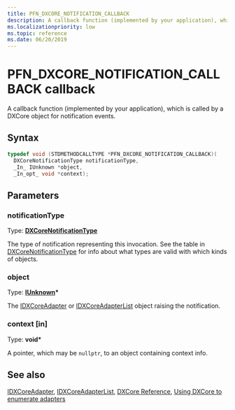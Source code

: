 ```yaml
---
title: PFN_DXCORE_NOTIFICATION_CALLBACK
description: A callback function (implemented by your application), which is called by a DXCore object for notification events.
ms.localizationpriority: low
ms.topic: reference
ms.date: 06/20/2019
---
```


# PFN_DXCORE_NOTIFICATION_CALLBACK callback

A callback function (implemented by your application), which is called by a DXCore object for notification events.

## Syntax

```cpp
typedef void (STDMETHODCALLTYPE *PFN_DXCORE_NOTIFICATION_CALLBACK)(
  DXCoreNotificationType notificationType,
  _In_ IUnknown *object,
  _In_opt_ void *context);
```

## Parameters

### notificationType

Type: **[DXCoreNotificationType](./ne-dxcore_interface-dxcorenotificationtype.md)**

The type of notification representing this invocation. See the table in [DXCoreNotificationType](./ne-dxcore_interface-dxcorenotificationtype.md) for info about what types are valid with which kinds of objects.

### object

Type: **[IUnknown](/windows/win32/api/unknwn/nn-unknwn-iunknown)\***

The [IDXCoreAdapter](./nn-dxcore_interface-idxcoreadapter.md) or [IDXCoreAdapterList](./nn-dxcore_interface-idxcoreadapterlist.md) object raising the notification.

### context [in]

Type: **void\***

A pointer, which may be `nullptr`, to an object containing context info.

## See also

[IDXCoreAdapter](./nn-dxcore_interface-idxcoreadapter.md), [IDXCoreAdapterList](./nn-dxcore_interface-idxcoreadapterlist.md), [DXCore Reference](../dxcore-reference.md), [Using DXCore to enumerate adapters](../dxcore-enum-adapters.md)